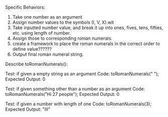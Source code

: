 Specific Behaviors:

1. Take one number as an argument
2. Assign number values to the symbols (I, V, X).wit
3. Take inputted number value, and break it up into ones, fives, tens, fifties, etc. using length of number.
4. Assign those to corresponding roman numerals.
5. create a framework to place the roman numerals in the correct order to define value??????
6. Output final roman numeral string.


Describe toRomanNumerals():

Test: if given a empty string as an argument
Code: toRomanNumerals("   ");
Expected Output: 0

Test: if given something other than a number as an argument
Code: toRomanNumerals("Hi 27 people");
Expected Output: 0

Test: if given a number with length of one
Code: toRomanNumerals(3);
Expected Output: "III"